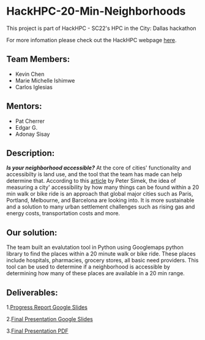 # HackHPC-20-Min-Neighborhoods
This project is part of HackHPC - SC22's HPC in the City: Dallas hackathon

For more infomation please check out the HackHPC webpage [here](https://hackhpc.github.io/HPCintheCity22/).

## Team Members:
  - Kevin Chen
  - Marie Michelle Ishimwe
  - Carlos Iglesias
## Mentors:
  - Pat Cherrer
  - Edgar G.
  - Adonay Sisay
## Description:
  ***Is your neighborhood accessible?*** At the core of cities' functionality and accessibilty is land use, and the tool that the team has made can help determine that. According to this [article](https://www.dmagazine.com/frontburner/2020/02/20-minute-neighborhoods-could-solve-many-of-dallas-urban-problems/) by Peter Simek, the idea of measuring a city' accessibility by how many things can be found within a 20 min walk or bike ride is an approach that global major cities such as Paris, Portland, Melbourne, and Barcelona are looking into. It is more sustainable and a solution to many urban settlement challenges such as rising gas and energy costs, transportation costs and more. 
## Our solution:
  The team built an evalutation tool in Python using Googlemaps python library to find the places within a 20 minute walk or bike ride. These places include hospitals, pharmacies, grocery stores, all basic need providers. This tool can be used to determine if a neighborhood is accessible by determining how many of these places are available in a 20 min range. 
## Deliverables:
  1.[Progress Report Google Slides](https://docs.google.com/presentation/d/1nHo0h6q3Nim2ejv6n5GTWnDmzTdTBHDueDAFRPLt7TY/edit?usp=sharing)
  
  2.[Final Presentation Google Slides](https://docs.google.com/presentation/d/1XE5liKk9wjl8vzCv_PacL2hXaqeI8jvHBULChUYW7gY/edit#slide=id.g1858e86bc39_1_63)
  
  3.[Final Presentation PDF]()
